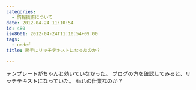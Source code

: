 ```yaml
---
categories:
  - 情報技術について
date: 2012-04-24 11:10:54
id: 480
iso8601: 2012-04-24T11:10:54+09:00
tags:
  - undef
title: 勝手にリッチテキストになったのか？

---
```


テンプレートがちゃんと効いていなかった。
ブログの方を確認してみると、リッチテキストになっていた。
`Mail`の仕業なのか？
<span class="mt-enclosure mt-enclosure-image" style="display: inline;"><a href="https://www.nqou.net//images/2012-04-23%2015.35.27_1335233467054.jpg"></a></span>
    	
